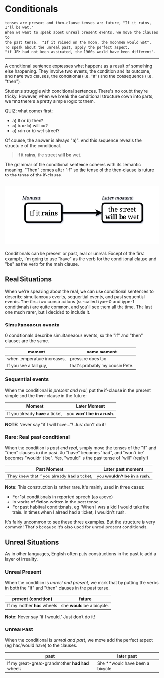 # Conditionals

```**TL;DR**: Grammar coheres with meaning. "If" comes before "then", so if-clause
tenses are present and then-clause tenses are future, "If it rains, I'll be wet."
When we want to speak about unreal present events, we move the clauses to 
the past tense.  "If it rained on the moon, the moonmen would wet".
To speak about the unreal past, apply the perfect aspect,
"if JFK had not been assinated, the 1960s would have been different".
```
-----
A conditional sentence expresses what happens as a result of something else happening.
They involve two events, the condition and its outcome, and have two clauses,
the conditional (i.e. "if") and the consequence (i.e. "then").

Students struggle with conditional sentences. There's no
doubt they're tricky. However, when we break the conditional structure down into parts, we find
there's a pretty simple logic to them.

QUIZ: what comes first:

* a) If or b) then?
* a) is or b) will be?
* a) rain or b) wet street?

Of course, the answer is always "a)". And this sequence reveals the structure
of the conditional.

> If it **rains**, the street **will be** wet.

The grammar of the conditional sentence coheres with its semantic meaning.
"Then" comes after "if" so the tense of the then-clause is
future to the tense of the if-clause.

![](../Images/Conditional%201.png)
-----

Conditionals can be present or past, real or unreal. Except of the first example, I'm going
to use "have" as the verb for the conditional clause and "be" as the verb for
the main clause.  

## Real Situations

When we're speaking about the real, we can use conditional sentences to describe simultaneous events, sequential events, and past sequential events. The first two constructions (so-called type-0 and type-1 conditionals) are quite common, and you'll see them all the time. The last one much rarer, but I decided to include it.  

### Simultaneaous events

0 conditionals describe simultaneaous events, so the "if" and "then" clauses are the same.

|moment|same moment|
|-----|--------------|
|when temperature increases,|pressure does too|
|If you see a tall guy,|that's probably my cousin Pete.

### Sequential events

When the conditional is _present and real_, put the if-clause in the present
simple and the then-clause in the future:

| Moment | Later Moment |
|---------|-------|
|If you already **have** a ticket,| you **won't be in a rush**.

**NOTE:** Never say "if I will have..."! Just don't do it!

### Rare: Real past conditional 

When the condition is _past and real_, simply move the tenses of the "if" and "then" clauses
to the past. So "have" becomes "had", and "won't be" becomes "wouldn't
be". Yes, "would" is the past tense of "will" (really!)  

|Past Moment | Later past moment |
|------------|-------|
|They knew that if you already **had** a ticket,|you **wouldn't be in a rush**.|

**Note:** This construction is rather rare. It's mainly used in three cases:
* For 1st conditionals in reported speech (as above)
* In works of fiction written in the past tense.
* For past habitual conditionals, eg "When I was a kid I would take the train.
In times when I alread had a ticket, I wouldn't rush.

It's fairly uncommon to see these three examples. But the structure is very
common! That's because it's also used for unreal present conditionals.

## Unreal Situations

As in other languages, English often puts constructions in the past to add
a layer of irreality.

### Unreal Present

When the condition is _unreal and present_, we mark that by putting the verbs
in both the "if" and "then" clauses in the past tense.

| present (condition)  |   future |
|----------|----------|
|If my mother **had** wheels| she **would** be a bicycle.|

**Note:**  Never say "if I would." Just don't do it!

### Unreal Past

When the conditional is _unreal and past_, we move add the perfect aspect (eg had/would have) to the clauses.

|past|later past|
|----|-----------|
|If my great-great-grandmother **had had** wheels| She **would have been a bicycle|


